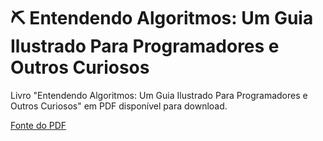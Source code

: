 
# ⛏ Entendendo Algoritmos: Um Guia Ilustrado Para Programadores e Outros Curiosos

Livro "Entendendo Algoritmos: Um Guia Ilustrado Para Programadores e Outros Curiosos" em PDF disponível para download. 





[Fonte do PDF](https://libgen.li)


